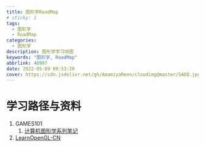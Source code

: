 ```yaml
---
title: 图形学RoadMap
# sticky: 1
tags:
  - 图形学
  - RoadMap
categories:
  - 图形学
description: 图形学学习地图
keywords: "图形学, RoadMap"
abbrlink: 48997
date: 2022-05-09 09:53:20
cover: https://cdn.jsdelivr.net/gh/AmamiyaRenn/cloudimg@master/SAO8.jpg
---
```


# 学习路径与资料

1. GAMES101
   1. [计算机图形学系列笔记](https://www.zhihu.com/column/c_1249465121615204352)
2. [LearnOpenGL-CN](https://learnopengl-cn.github.io/)
